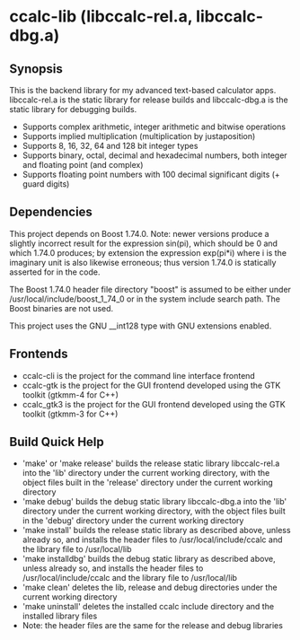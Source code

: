 # ccalc-lib (libccalc-rel.a, libccalc-dbg.a)
## Synopsis
This is the backend library for my advanced text-based calculator apps.
libccalc-rel.a is the static library for release builds and libccalc-dbg.a is
the static library for debugging builds.
- Supports complex arithmetic, integer arithmetic and bitwise operations
- Supports implied multiplication (multiplication by justaposition)
- Supports 8, 16, 32, 64 and 128 bit integer types
- Supports binary, octal, decimal and hexadecimal numbers, both integer and
floating point (and complex)
- Supports floating point numbers with 100 decimal significant digits (+ guard
digits)
## Dependencies
This project depends on Boost 1.74.0. Note: newer versions produce a slightly
incorrect result for the expression sin(pi), which should be 0 and which 1.74.0
produces; by extension the expression exp(pi*i) where i is the imaginary unit is
also likewise erroneous; thus version 1.74.0 is statically asserted for in the
code.

The Boost 1.74.0 header file directory "boost" is assumed to be either under
/usr/local/include/boost_1_74_0 or in the system include search path. The
Boost binaries are not used.

This project uses the GNU __int128 type with GNU extensions enabled.
## Frontends
- ccalc-cli is the project for the command line interface frontend
- ccalc-gtk is the project for the GUI frontend developed using the GTK toolkit
(gtkmm-4 for C++)
- ccalc_gtk3 is the project for the GUI frontend developed using the GTK toolkit
(gtkmm-3 for C++)
## Build Quick Help
- 'make' or 'make release' builds the release static library libccalc-rel.a into
the 'lib' directory under the current working directory, with the object files
built in the 'release' directory under the current working directory
- 'make debug' builds the debug static library libccalc-dbg.a into the 'lib'
directory under the current working directory, with the object files built in
the 'debug' directory under the current working directory
- 'make install' builds the release static library as described above, unless
already so, and installs the header files to /usr/local/include/ccalc and the
library file to /usr/local/lib
- 'make installdbg' builds the debug static library as described above, unless
already so, and installs the header files to /usr/local/include/ccalc and the
library file to /usr/local/lib
- 'make clean' deletes the lib, release and debug directories under the current
working directory
- 'make uninstall' deletes the installed ccalc include directory and the
installed library files
- Note: the header files are the same for the release and debug libraries